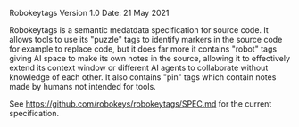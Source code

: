 Robokeytags Version 1.0 
Date: 21 May 2021

Robokeytags is a semantic medatdata specification for source code.
It allows tools to use its "puzzle" tags to identify markers in the source code for example to replace code, 
but it does far more it contains "robot" tags giving AI space to make its own notes in the source, 
allowing it to effectively extend its context window or different AI agents to collaborate without knowledge of each other. 
It also contains "pin" tags which contain notes made by humans not intended for tools.

See https://github.com/robokeys/robokeytags/SPEC.md for the current specification.
